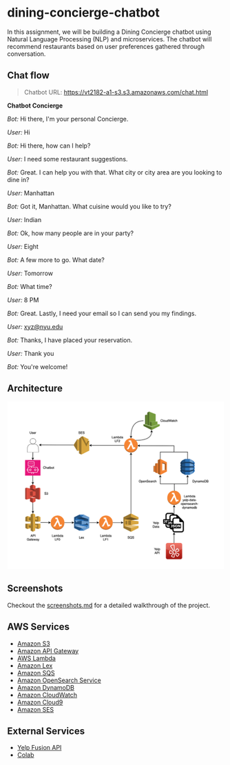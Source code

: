 # dining-concierge-chatbot

In this assignment, we will be building a Dining Concierge chatbot using Natural
Language Processing (NLP) and microservices. The chatbot will recommend
restaurants based on user preferences gathered through conversation.

## Chat flow

> Chatbot URL: https://vt2182-a1-s3.s3.amazonaws.com/chat.html

**Chatbot Concierge**

*Bot:* Hi there, I'm your personal Concierge. 

*User:* Hi

*Bot:* Hi there, how can I help?

*User:* I need some restaurant suggestions.

*Bot:* Great. I can help you with that. What city or city area are you looking to dine in?

*User:* Manhattan

*Bot:* Got it, Manhattan. What cuisine would you like to try?

*User:* Indian

*Bot:* Ok, how many people are in your party?

*User:* Eight

*Bot:* A few more to go. What date?

*User:* Tomorrow

*Bot:* What time?

*User:* 8 PM

*Bot:* Great. Lastly, I need your email so I can send you my findings.

*User:* xyz@nyu.edu

*Bot:* Thanks, I have placed your reservation.

*User:* Thank you

*Bot:* You're welcome!

## Architecture

![Architecture](./dining-concierge-chatbot.drawio.png)

## Screenshots

Checkout the [screenshots.md](./screenshots.md) for a detailed walkthrough of
the project.

## AWS Services

- [Amazon S3](https://aws.amazon.com/s3/)
- [Amazon API Gateway](https://aws.amazon.com/api-gateway/)
- [AWS Lambda](https://aws.amazon.com/lambda/)
- [Amazon Lex](https://aws.amazon.com/lex/)
- [Amazon SQS](https://aws.amazon.com/sqs/)
- [Amazon OpenSearch Service](https://aws.amazon.com/opensearch-service/)
- [Amazon DynamoDB](https://aws.amazon.com/dynamodb/)
- [Amazon CloudWatch](https://aws.amazon.com/cloudwatch/)
- [Amazon Cloud9](https://aws.amazon.com/cloud9/)
- [Amazon SES](https://aws.amazon.com/ses/)

## External Services

- [Yelp Fusion API](https://www.yelp.com/fusion)
- [Colab](https://colab.research.google.com/)
